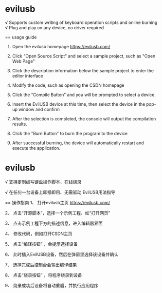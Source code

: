 # evilusb
√ Supports custom writing of keyboard operation scripts and online burning  
√ Plug and play on any device, no driver required

== usage guide
1. Open the evilusb homepage https://evilusb.com/
 
2. Click "Open Source Script" and select a sample project, such as "Open Web Page"
 
3. Click the description information below the sample project to enter the editor interface
 
4. Modify the code, such as opening the CSDN homepage
 
5. Click the "Compile Button" and you will be prompted to select a device.
 
6. Insert the EvilUSB device at this time, then select the device in the pop-up window and confirm
 
 
7. After the selection is completed, the console will output the compilation results.
 
8. Click the "Burn Button" to burn the program to the device
 
9. After successful burning, the device will automatically restart and execute the application.

# evilusb
√ 支持定制编写键盘操作脚本、在线烧录

√ 在任何一台设备上即插即用、无需驱动
EvilUSB用法指导

== 操作指南
1、	打开evilusb主页 https://evilusb.com/
 
2、	点击“开源脚本”，选择一个示例工程、如“打开网页”
 
3、	点击示例工程下方的描述信息，进入编辑器界面
 
4、	修改代码，例如打开CSDN主页
 
5、	点击“编译按钮” ，会提示选择设备
 
6、	此时插入EvilUSB设备，然后在弹窗里选择该设备并确认
 
 
7、	选择完成后控制台会输出编译结果
 
8、	点击“烧录按钮” ，将程序烧录到设备
 
9、	烧录成功后设备将自动重启，并执行应用程序
